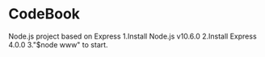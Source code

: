 # CodeBook
Node.js project based on Express
1.Install Node.js v10.6.0
2.Install Express 4.0.0
3."$node www" to start.
